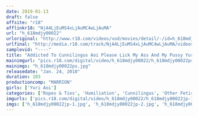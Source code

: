 ```yaml
---
date: 2019-01-13
draft: false
affsite: "r18"
afflinkr18: "NjA4LjEuMS4xLjAuMC4wLjAuMA"
url: "h_618mdjy00022"
urloriginal: "http://www.r18.com/videos/vod/movies/detail/-/id=h_618mdjy00022"
urlfinal: "http://media.r18.com/track/NjA4LjEuMS4xLjAuMC4wLjAuMA/videos/vod/movies/detail/-/id=h_618mdjy00022"
samplevid: "----"
title: "Addicted To Cunnilingus Aoi Please Lick My Ass And My Pussy Yuri Aoi"
mainimgurl: "pics.r18.com/digital/video/h_618mdjy00022/h_618mdjy00022ps.jpg"
mainimgs: "h_618mdjy00022ps.jpg"
releasedate: "Jan. 24, 2018"
duration: 103
productioncomp: "MARRION"
girls: ['Yuri Aoi']
categories: ['Ropes & Ties', 'Humiliation', 'Cunnilingus', 'Other Fetishes', 'Featured Actress', 'Anal Play', 'Hi-Def']
imgurls: ['pics.r18.com/digital/video/h_618mdjy00022/h_618mdjy00022jp-1.jpg', 'pics.r18.com/digital/video/h_618mdjy00022/h_618mdjy00022jp-2.jpg', 'pics.r18.com/digital/video/h_618mdjy00022/h_618mdjy00022jp-3.jpg', 'pics.r18.com/digital/video/h_618mdjy00022/h_618mdjy00022jp-4.jpg', 'pics.r18.com/digital/video/h_618mdjy00022/h_618mdjy00022jp-5.jpg', 'pics.r18.com/digital/video/h_618mdjy00022/h_618mdjy00022jp-6.jpg', 'pics.r18.com/digital/video/h_618mdjy00022/h_618mdjy00022jp-7.jpg', 'pics.r18.com/digital/video/h_618mdjy00022/h_618mdjy00022jp-8.jpg', 'pics.r18.com/digital/video/h_618mdjy00022/h_618mdjy00022jp-9.jpg', 'pics.r18.com/digital/video/h_618mdjy00022/h_618mdjy00022jp-10.jpg', 'pics.r18.com/digital/video/h_618mdjy00022/h_618mdjy00022jp-11.jpg', 'pics.r18.com/digital/video/h_618mdjy00022/h_618mdjy00022jp-12.jpg', 'pics.r18.com/digital/video/h_618mdjy00022/h_618mdjy00022jp-13.jpg', 'pics.r18.com/digital/video/h_618mdjy00022/h_618mdjy00022jp-14.jpg', 'pics.r18.com/digital/video/h_618mdjy00022/h_618mdjy00022jp-15.jpg', 'pics.r18.com/digital/video/h_618mdjy00022/h_618mdjy00022jp-16.jpg', 'pics.r18.com/digital/video/h_618mdjy00022/h_618mdjy00022jp-17.jpg', 'pics.r18.com/digital/video/h_618mdjy00022/h_618mdjy00022jp-18.jpg', 'pics.r18.com/digital/video/h_618mdjy00022/h_618mdjy00022jp-19.jpg', 'pics.r18.com/digital/video/h_618mdjy00022/h_618mdjy00022jp-20.jpg']
imgs: ['h_618mdjy00022jp-1.jpg', 'h_618mdjy00022jp-2.jpg', 'h_618mdjy00022jp-3.jpg', 'h_618mdjy00022jp-4.jpg', 'h_618mdjy00022jp-5.jpg', 'h_618mdjy00022jp-6.jpg', 'h_618mdjy00022jp-7.jpg', 'h_618mdjy00022jp-8.jpg', 'h_618mdjy00022jp-9.jpg', 'h_618mdjy00022jp-10.jpg', 'h_618mdjy00022jp-11.jpg', 'h_618mdjy00022jp-12.jpg', 'h_618mdjy00022jp-13.jpg', 'h_618mdjy00022jp-14.jpg', 'h_618mdjy00022jp-15.jpg', 'h_618mdjy00022jp-16.jpg', 'h_618mdjy00022jp-17.jpg', 'h_618mdjy00022jp-18.jpg', 'h_618mdjy00022jp-19.jpg', 'h_618mdjy00022jp-20.jpg']
---
```

